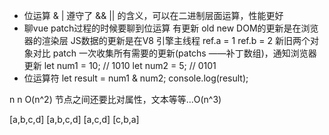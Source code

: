 - 位运算 & | 遵守了 && || 的含义，可以在二进制层面运算，性能更好
- 聊vue patch过程的时候要聊到位运算 
    有更新
    old new 
    DOM的更新是在浏览器的渲染层
    JS数据的更新是在V8 引擎主线程
    ref.a = 1
    ref.b = 2
    新旧两个对象对比
    patch 一次收集所有需要的更新(patchs ——补丁数组)，通知浏览器更新
let num1 = 10; // 1010
let num2 = 5; // 0101
- 位运算符
let result = num1 & num2;
console.log(result);

n   n 
O(n^2)
节点之间还要比对属性，文本等等...O(n^3)

[a,b,c,d]   [a,b,c,d]   [a,c,d]   [c,b,a]